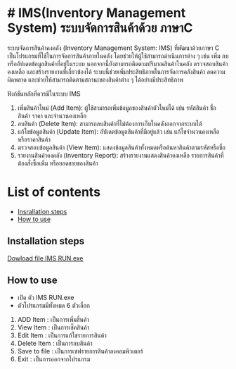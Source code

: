 # # IMS(Inventory Management System) ระบบจัดการสินค้าด้วย ภาษาC

ระบบจัดการสินค้าคงคลัง (Inventory Management System: IMS) ที่พัฒนาด้วยภาษา C เป็นโปรแกรมที่ใช้ในการจัดการสินค้าภายในคลัง โดยช่วยให้ผู้ใช้สามารถดำเนินการต่าง ๆ เช่น เพิ่ม ลบ หรืออัปเดตข้อมูลสินค้าที่อยู่ในระบบ นอกจากนี้ยังสามารถติดตามปริมาณสินค้าในคลัง ตรวจสอบสินค้าคงเหลือ และสร้างรายงานที่เกี่ยวข้องได้ ระบบนี้ช่วยเพิ่มประสิทธิภาพในการจัดการคลังสินค้า ลดความผิดพลาด และช่วยให้สามารถติดตามสถานะของสินค้าต่าง ๆ ได้อย่างมีประสิทธิภาพ

ฟังก์ชันหลักที่ควรมีในระบบ IMS
1. เพิ่มสินค้าใหม่ (Add Item): ผู้ใช้สามารถเพิ่มข้อมูลของสินค้าตัวใหม่ได้ เช่น รหัสสินค้า ชื่อสินค้า ราคา และจำนวนคงเหลือ
2. ลบสินค้า (Delete Item): สามารถลบสินค้าที่ไม่ต้องการเก็บในคลังออกจากระบบได้
3. แก้ไขข้อมูลสินค้า (Update Item): อัปเดตข้อมูลสินค้าที่มีอยู่แล้ว เช่น แก้ไขจำนวนคงเหลือหรือราคาสินค้า
4. ตรวจสอบข้อมูลสินค้า (View Item): แสดงข้อมูลสินค้าทั้งหมดหรือค้นหาสินค้าตามรหัสหรือชื่อ
5. รายงานสินค้าคงคลัง (Inventory Report): สร้างรายงานแสดงสินค้าคงเหลือ รายการสินค้าที่ต้องสั่งซื้อเพิ่ม หรือยอดขายของสินค้า


# List of contents

- [Insrallation steps](#installation-steps)
- [How to use](#how-to-use)

## Installation steps

[Dowload file IMS RUN.exe](https://www.mediafire.com/file/t597q8kut0fccvo/IMS_RUN.exe/file)


## How to use

 - เปิด ตัว IMS RUN.exe
 - ตัวโปรแกรมมีทั้งหมด 6 ตัวเลื่อก

1. ADD Item : เป็นการเพิ่มสิ้นค้า
2. View Item : เป็นการเช็คสินค้า
3. Edit Item : เป็นการแก้ใขรายการสินค้า
4. Delete Item : เป็นการลบสินค้า
5. Save to file : เป็นการเซฟรายการสินค้าลงคอมพิวเตอร์
6. Exit : เป็นการออกจากโปรแกรม
